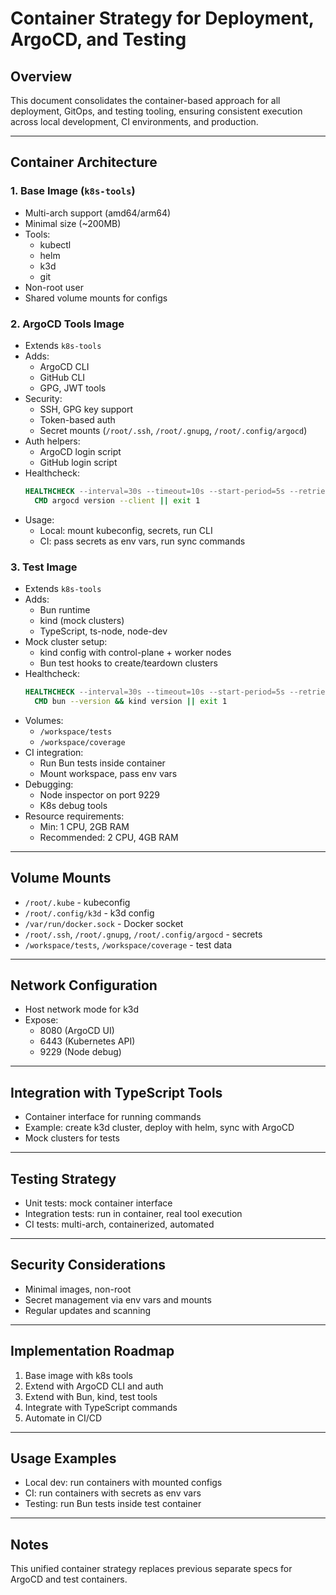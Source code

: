 # Container Strategy for Deployment, ArgoCD, and Testing

## Overview

This document consolidates the container-based approach for all deployment, GitOps, and testing tooling, ensuring consistent execution across local development, CI environments, and production.

---

## Container Architecture

### 1. Base Image (`k8s-tools`)

- Multi-arch support (amd64/arm64)
- Minimal size (~200MB)
- Tools:
  - kubectl
  - helm
  - k3d
  - git
- Non-root user
- Shared volume mounts for configs

### 2. ArgoCD Tools Image

- Extends `k8s-tools`
- Adds:
  - ArgoCD CLI
  - GitHub CLI
  - GPG, JWT tools
- Security:
  - SSH, GPG key support
  - Token-based auth
  - Secret mounts (`/root/.ssh`, `/root/.gnupg`, `/root/.config/argocd`)
- Auth helpers:
  - ArgoCD login script
  - GitHub login script
- Healthcheck:
  ```dockerfile
  HEALTHCHECK --interval=30s --timeout=10s --start-period=5s --retries=3 \
    CMD argocd version --client || exit 1
  ```
- Usage:
  - Local: mount kubeconfig, secrets, run CLI
  - CI: pass secrets as env vars, run sync commands

### 3. Test Image

- Extends `k8s-tools`
- Adds:
  - Bun runtime
  - kind (mock clusters)
  - TypeScript, ts-node, node-dev
- Mock cluster setup:
  - kind config with control-plane + worker nodes
  - Bun test hooks to create/teardown clusters
- Healthcheck:
  ```dockerfile
  HEALTHCHECK --interval=30s --timeout=10s --start-period=5s --retries=3 \
    CMD bun --version && kind version || exit 1
  ```
- Volumes:
  - `/workspace/tests`
  - `/workspace/coverage`
- CI integration:
  - Run Bun tests inside container
  - Mount workspace, pass env vars
- Debugging:
  - Node inspector on port 9229
  - K8s debug tools
- Resource requirements:
  - Min: 1 CPU, 2GB RAM
  - Recommended: 2 CPU, 4GB RAM

---

## Volume Mounts

- `/root/.kube` - kubeconfig
- `/root/.config/k3d` - k3d config
- `/var/run/docker.sock` - Docker socket
- `/root/.ssh`, `/root/.gnupg`, `/root/.config/argocd` - secrets
- `/workspace/tests`, `/workspace/coverage` - test data

---

## Network Configuration

- Host network mode for k3d
- Expose:
  - 8080 (ArgoCD UI)
  - 6443 (Kubernetes API)
  - 9229 (Node debug)

---

## Integration with TypeScript Tools

- Container interface for running commands
- Example: create k3d cluster, deploy with helm, sync with ArgoCD
- Mock clusters for tests

---

## Testing Strategy

- Unit tests: mock container interface
- Integration tests: run in container, real tool execution
- CI tests: multi-arch, containerized, automated

---

## Security Considerations

- Minimal images, non-root
- Secret management via env vars and mounts
- Regular updates and scanning

---

## Implementation Roadmap

1. Base image with k8s tools
2. Extend with ArgoCD CLI and auth
3. Extend with Bun, kind, test tools
4. Integrate with TypeScript commands
5. Automate in CI/CD

---

## Usage Examples

- Local dev: run containers with mounted configs
- CI: run containers with secrets as env vars
- Testing: run Bun tests inside test container

---

## Notes

This unified container strategy replaces previous separate specs for ArgoCD and test containers.